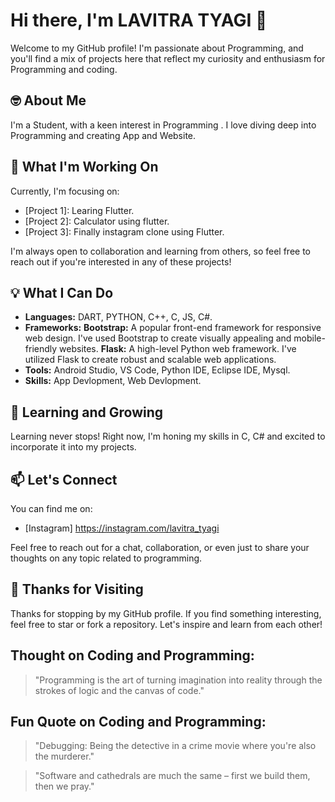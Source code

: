 # Hi there, I'm LAVITRA TYAGI 👋

Welcome to my GitHub profile! I'm passionate about Programming, and you'll find a mix of projects here that reflect my curiosity and enthusiasm for Programming and coding.

## 🤓 About Me

I'm a Student, with a keen interest in Programming . I love diving deep into Programming and creating App and Website.

## 🚀 What I'm Working On

Currently, I'm focusing on:

- [Project 1]: Learing Flutter.
- [Project 2]: Calculator using flutter.
- [Project 3]: Finally instagram clone using Flutter.
  
I'm always open to collaboration and learning from others, so feel free to reach out if you're interested in any of these projects!

## 💡 What I Can Do

- **Languages:**   DART, PYTHON, C++, C, JS, C#.
- **Frameworks:** **Bootstrap:** A popular front-end framework for responsive web design. I've used Bootstrap to create visually appealing and mobile-friendly websites.
                  **Flask:** A high-level Python web framework. I've utilized Flask to create robust and scalable web applications.
- **Tools:** Android Studio, VS Code, Python IDE, Eclipse IDE, Mysql.
- **Skills:** App Devlopment, Web Devlopment.

## 🌱 Learning and Growing

Learning never stops! Right now, I'm honing my skills in C, C# and excited to incorporate it into my projects.

## 📫 Let's Connect

You can find me on:

- [Instagram] https://instagram.com/lavitra_tyagi

Feel free to reach out for a chat, collaboration, or even just to share your thoughts on any topic related to programming.

## 🎉 Thanks for Visiting

Thanks for stopping by my GitHub profile. If you find something interesting, feel free to star or fork a repository. Let's inspire and learn from each other!

## Thought on Coding and Programming:

> "Programming is the art of turning imagination into reality through the strokes of logic and the canvas of code." 

## Fun Quote on Coding and Programming:

> "Debugging: Being the detective in a crime movie where you're also the murderer."

> "Software and cathedrals are much the same – first we build them, then we pray."


